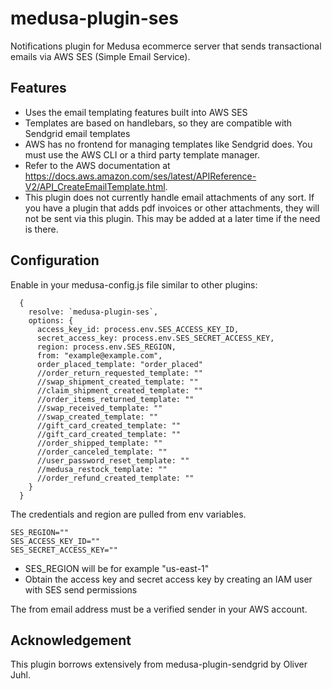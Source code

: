 # medusa-plugin-ses

Notifications plugin for Medusa ecommerce server that sends transactional emails via AWS SES (Simple Email Service).

## Features

- Uses the email templating features built into AWS SES
- Templates are based on handlebars, so they are compatible with Sendgrid email templates
- AWS has no frontend for managing templates like Sendgrid does.  You must use the AWS CLI or a third party template manager.
- Refer to the AWS documentation at https://docs.aws.amazon.com/ses/latest/APIReference-V2/API_CreateEmailTemplate.html.
- This plugin does not currently handle email attachments of any sort.  If you have a plugin that adds pdf invoices or other attachments, they will not be sent via this plugin.  This may be added at a later time if the need is there.

## Configuration

Enable in your medusa-config.js file similar to other plugins:

```
  {
    resolve: `medusa-plugin-ses`,
    options: {
      access_key_id: process.env.SES_ACCESS_KEY_ID,
      secret_access_key: process.env.SES_SECRET_ACCESS_KEY,
      region: process.env.SES_REGION,
      from: "example@example.com",
      order_placed_template: "order_placed"
      //order_return_requested_template: ""
      //swap_shipment_created_template: ""
      //claim_shipment_created_template: ""
      //order_items_returned_template: ""
      //swap_received_template: ""
      //swap_created_template: ""
      //gift_card_created_template: ""
      //gift_card_created_template: ""
      //order_shipped_template: ""
      //order_canceled_template: ""
      //user_password_reset_template: ""
      //medusa_restock_template: ""
      //order_refund_created_template: ""
    }
  }
```

The credentials and region are pulled from env variables.  
```
SES_REGION=""
SES_ACCESS_KEY_ID=""
SES_SECRET_ACCESS_KEY=""
```
- SES_REGION will be for example "us-east-1"
- Obtain the access key and secret access key by creating an IAM user with SES send permissions

The from email address must be a verified sender in your AWS account.

## Acknowledgement

This plugin borrows extensively from medusa-plugin-sendgrid by Oliver Juhl.